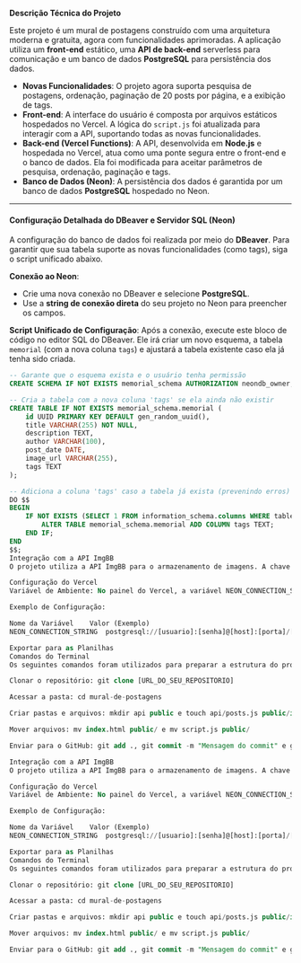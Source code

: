 **Descrição Técnica do Projeto**

Este projeto é um mural de postagens construído com uma arquitetura moderna e gratuita, agora com funcionalidades aprimoradas. A aplicação utiliza um **front-end** estático, uma **API de back-end** serverless para comunicação e um banco de dados **PostgreSQL** para persistência dos dados.

* **Novas Funcionalidades**: O projeto agora suporta pesquisa de postagens, ordenação, paginação de 20 posts por página, e a exibição de tags.
* **Front-end**: A interface do usuário é composta por arquivos estáticos hospedados no Vercel. A lógica do `script.js` foi atualizada para interagir com a API, suportando todas as novas funcionalidades.
* **Back-end (Vercel Functions)**: A API, desenvolvida em **Node.js** e hospedada no Vercel, atua como uma ponte segura entre o front-end e o banco de dados. Ela foi modificada para aceitar parâmetros de pesquisa, ordenação, paginação e tags.
* **Banco de Dados (Neon)**: A persistência dos dados é garantida por um banco de dados **PostgreSQL** hospedado no Neon.

---

#### **Configuração Detalhada do DBeaver e Servidor SQL (Neon)**

A configuração do banco de dados foi realizada por meio do **DBeaver**. Para garantir que sua tabela suporte as novas funcionalidades (como tags), siga o script unificado abaixo.

**Conexão ao Neon**:
- Crie uma nova conexão no DBeaver e selecione **PostgreSQL**.
- Use a **string de conexão direta** do seu projeto no Neon para preencher os campos.

**Script Unificado de Configuração**:
Após a conexão, execute este bloco de código no editor SQL do DBeaver. Ele irá criar um novo esquema, a tabela `memorial` (com a nova coluna `tags`) e ajustará a tabela existente caso ela já tenha sido criada.

```sql
-- Garante que o esquema exista e o usuário tenha permissão
CREATE SCHEMA IF NOT EXISTS memorial_schema AUTHORIZATION neondb_owner;

-- Cria a tabela com a nova coluna 'tags' se ela ainda não existir
CREATE TABLE IF NOT EXISTS memorial_schema.memorial (
    id UUID PRIMARY KEY DEFAULT gen_random_uuid(),
    title VARCHAR(255) NOT NULL,
    description TEXT,
    author VARCHAR(100),
    post_date DATE,
    image_url VARCHAR(255),
    tags TEXT
);

-- Adiciona a coluna 'tags' caso a tabela já exista (prevenindo erros)
DO $$
BEGIN
    IF NOT EXISTS (SELECT 1 FROM information_schema.columns WHERE table_schema='memorial_schema' AND table_name='memorial' AND column_name='tags') THEN
        ALTER TABLE memorial_schema.memorial ADD COLUMN tags TEXT;
    END IF;
END
$$;
Integração com a API ImgBB
O projeto utiliza a API ImgBB para o armazenamento de imagens. A chave de API é usada no script.js para realizar o upload. O back-end e o banco de dados armazenam apenas a URL da imagem.

Configuração do Vercel
Variável de Ambiente: No painel do Vercel, a variável NEON_CONNECTION_STRING deve ser configurada com a string de conexão direta do Neon.

Exemplo de Configuração:

Nome da Variável	Valor (Exemplo)
NEON_CONNECTION_STRING	postgresql://[usuario]:[senha]@[host]:[porta]/[banco_de_dados]?sslmode=require

Exportar para as Planilhas
Comandos do Terminal
Os seguintes comandos foram utilizados para preparar a estrutura do projeto e enviá-lo para o GitHub, o que acionou o deploy automático no Vercel.

Clonar o repositório: git clone [URL_DO_SEU_REPOSITORIO]

Acessar a pasta: cd mural-de-postagens

Criar pastas e arquivos: mkdir api public e touch api/posts.js public/index.html public/script.js public/style.css package.json

Mover arquivos: mv index.html public/ e mv script.js public/

Enviar para o GitHub: git add ., git commit -m "Mensagem do commit" e git push origin main

Integração com a API ImgBB
O projeto utiliza a API ImgBB para o armazenamento de imagens. A chave de API é usada no script.js para realizar o upload. O back-end e o banco de dados armazenam apenas a URL da imagem.

Configuração do Vercel
Variável de Ambiente: No painel do Vercel, a variável NEON_CONNECTION_STRING deve ser configurada com a string de conexão direta do Neon.

Exemplo de Configuração:

Nome da Variável	Valor (Exemplo)
NEON_CONNECTION_STRING	postgresql://[usuario]:[senha]@[host]:[porta]/[banco_de_dados]?sslmode=require

Exportar para as Planilhas
Comandos do Terminal
Os seguintes comandos foram utilizados para preparar a estrutura do projeto e enviá-lo para o GitHub, o que acionou o deploy automático no Vercel.

Clonar o repositório: git clone [URL_DO_SEU_REPOSITORIO]

Acessar a pasta: cd mural-de-postagens

Criar pastas e arquivos: mkdir api public e touch api/posts.js public/index.html public/script.js public/style.css package.json

Mover arquivos: mv index.html public/ e mv script.js public/

Enviar para o GitHub: git add ., git commit -m "Mensagem do commit" e git push origin main
